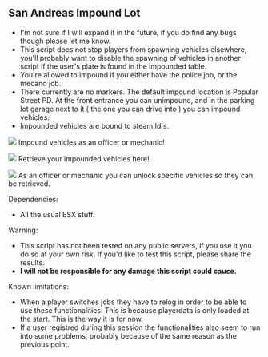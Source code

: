 ## San Andreas Impound Lot

* I'm not sure if I will expand it in the future, if you do find any bugs though please let me know.
* This script does not stop players from spawning vehicles elsewhere, you'll probably want to disable the spawning of vehicles in another script if the user's plate is found in the impounded table.
* You're allowed to impound if you either have the police job, or the mecano job.
* There currently are no markers. The default impound location is Popular Street PD. At the front entrance you can unimpound, and in the parking lot garage next to it ( the one you can drive into ) you can impound vehicles.
* Impounded vehicles are bound to steam Id's.


![](https://i.imgur.com/kPUE6CA.jpg)
Impound vehicles as an officer or mechanic!

![](https://i.imgur.com/4QSzi3j.jpg)
Retrieve your impounded vehicles here!

![](https://i.imgur.com/If6hFWr.jpg)
As an officer or mechanic you can unlock specific vehicles so they can be retrieved.


Dependencies:
- All the usual ESX stuff.

Warning:
- This script has not been tested on any public servers, if you use it you do so at your own risk. If you'd like to test this script, please share the results.
- **I will not be responsible for any damage this script could cause.**

Known limitations:
- When a player switches jobs they have to relog in order to be able to use these functionalities. This is because playerdata is only loaded at the start. This is the way it is for now.
- If a user registred during this session the functionalities also seem to run into some problems, probably because of the same reason as the previous point.
